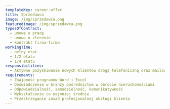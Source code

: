 ```yaml
---
templateKey: career-offer
title: Sprzedawca
image: /img/sprzedawca.png
featuredimage: /img/sprzedawca.png
typesOfContract:
  - umowa o pracę
  - umowa o zlecenie
  - kontrakt firma-firma
workingTime:
  - pełny etat
  - 1/2 etatu
  - 1/4 etatu
responsibilities:
  - Aktywne pozyskiwanie nowych Klientów drogą telefoniczną oraz mailową
requirements:
  - Znajomość programów Word i Excel
  - Doświadczenie w branży pośrednictwa w obrocie nieruchomościami
  - Odpowiedzialność, samodzielność, komunikatywność
  - Wykształcenie co najmniej średnie
  - Przestrzeganie zasad profesjonalnej obsługi klienta
---
```


